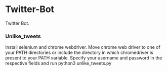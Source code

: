 # Twitter-Bot
Twitter Bot. 

### Unlike_tweets
Install selenium and chrome webdriver. Move chrome web driver to one of your PATH directories or include the directory in which chromedriver is present to your PATH variable.
Specify your username and password in the respective fields and run python3 unlike_tweets.py

